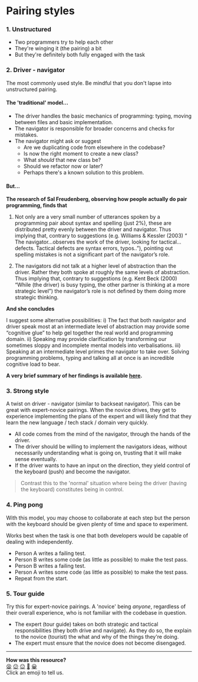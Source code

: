 # Pairing styles

### 1. Unstructured

- Two programmers try to help each other
- They're winging it (the pairing) a bit
- But they're definitely both fully engaged with the task

### 2. Driver - navigator

The most commonly used style.  Be mindful that you don't lapse into unstructured pairing.

#### The 'traditional' model...

- The driver handles the basic mechanics of programming: typing, moving between files and basic implementation.
- The navigator is responsible for broader concerns and checks for mistakes.
- The navigator might ask or suggest
  - Are we duplicating code from elsewhere in the codebase?
  - Is now the right moment to create a new class?
  - What _should_ that new class be?
  - Should we refactor now or later?
  - Perhaps there's a known solution to this problem.

#### But...

**The research of Sal Freudenberg, observing how people actually do pair programming, finds that**

1. Not only are a very small number of utterances spoken by a programming pair about syntax and spelling (just 2%), these are distributed pretty evenly between the driver and navigator. Thus implying that, contrary to suggestions (e.g. Williams & Kessler (2003) “ The navigator…observes the work of the driver, looking for tactical…defects. Tactical defects are syntax errors, typos..”), pointing out spelling mistakes is not a significant part of the navigator’s role.

2. The navigators did not talk at a higher level of abstraction than the driver. Rather they both spoke at roughly the same levels of abstraction. Thus implying that, contrary to suggestions (e.g. Kent Beck (2000) “While (the driver) is busy typing, the other partner is thinking at a more strategic level”) the navigator’s role is not defined by them doing more strategic thinking.

**And she concludes**

I suggest some alternative possibilities: i) The fact that both navigator and driver speak most at an intermediate level of abstraction may provide some “cognitive glue” to help gel together the real world and programming domain. ii) Speaking may provide clarification by transforming our sometimes sloppy and incomplete mental models into verbalisations. iii) Speaking at an intermediate level primes the navigator to take over. Solving programming problems, typing and talking all at once is an incredible cognitive load to bear.

**A very brief summary of her findings is available [here](https://salfreudenberg.wordpress.com/2013/11/16/10-years-of-thinking-about-pair-programming/).**

### 3. Strong style

A twist on driver - navigator (similar to backseat navigator).  This can be great with expert-novice pairings.  When the novice drives, they get to experience implementing the plans of the expert and will likely find that they learn the new language / tech stack / domain very quickly.

- All code comes from the mind of the navigator, through the hands of the driver.
- The driver should be willing to implement the navigators ideas, without necessarily understanding what is going on, trusting that it will make sense eventually.
- If the driver wants to have an input on the direction, they yield control of the keyboard (push) and become the navigator.

> Contrast this to the 'normal' situation where being the driver (having the keyboard) constitutes being in control.

### 4. Ping pong

With this model, you may choose to collaborate at each step but the person with the keyboard should be given plenty of time and space to experiment.

Works best when the task is one that both developers would be capable of dealing with independently.

- Person A writes a failing test.
- Person B writes some code (as little as possible) to make the test pass.
- Person B writes a failing test.
- Person A writes some code (as little as possible) to make the test pass.
- Repeat from the start.

### 5. Tour guide

Try this for expert-novice pairings.  A 'novice' being _anyone_, regardless of their overall experience, who is not familiar with the codebase in question.

- The expert (tour guide) takes on both strategic and tactical responsibilities (they both drive and navigate).  As they do so, the explain to the novice (tourist) the what and why of the things they're doing.
- The expert must ensure that the novice does not become disengaged.

<!-- BEGIN GENERATED SECTION DO NOT EDIT -->

---

**How was this resource?**  
[😫](https://airtable.com/shrUJ3t7KLMqVRFKR?prefill_Repository=skills-workshops&prefill_File=pair_programming/pairing_styles.md&prefill_Sentiment=😫) [😕](https://airtable.com/shrUJ3t7KLMqVRFKR?prefill_Repository=skills-workshops&prefill_File=pair_programming/pairing_styles.md&prefill_Sentiment=😕) [😐](https://airtable.com/shrUJ3t7KLMqVRFKR?prefill_Repository=skills-workshops&prefill_File=pair_programming/pairing_styles.md&prefill_Sentiment=😐) [🙂](https://airtable.com/shrUJ3t7KLMqVRFKR?prefill_Repository=skills-workshops&prefill_File=pair_programming/pairing_styles.md&prefill_Sentiment=🙂) [😀](https://airtable.com/shrUJ3t7KLMqVRFKR?prefill_Repository=skills-workshops&prefill_File=pair_programming/pairing_styles.md&prefill_Sentiment=😀)  
Click an emoji to tell us.

<!-- END GENERATED SECTION DO NOT EDIT -->
